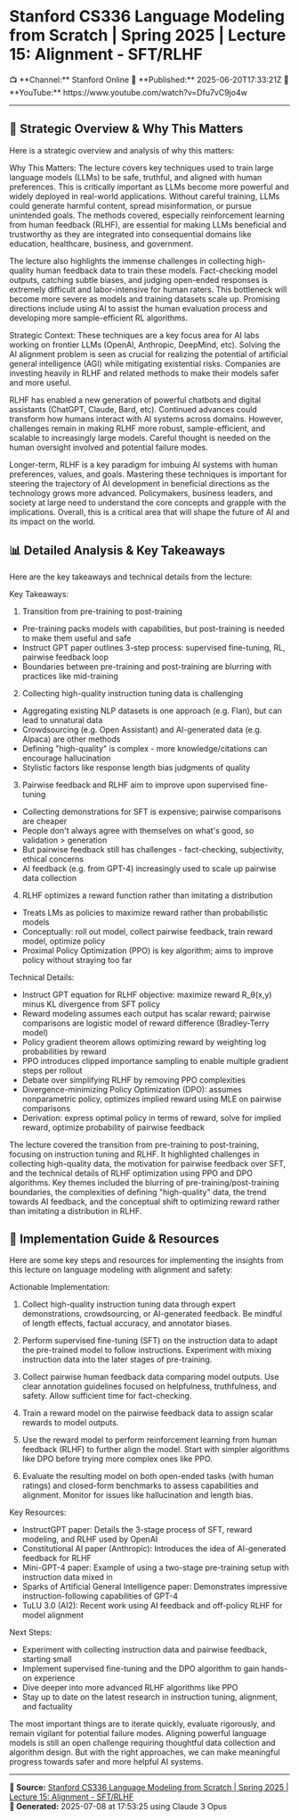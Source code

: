 # Stanford CS336 Language Modeling from Scratch | Spring 2025 | Lecture 15: Alignment - SFT/RLHF

<aside>
📺 **Channel:** Stanford Online  
📅 **Published:** 2025-06-20T17:33:21Z  
🔗 **YouTube:** https://www.youtube.com/watch?v=Dfu7vC9jo4w
</aside>

---

## 🎯 Strategic Overview & Why This Matters

Here is a strategic overview and analysis of why this matters:

Why This Matters:
The lecture covers key techniques used to train large language models (LLMs) to be safe, truthful, and aligned with human preferences. This is critically important as LLMs become more powerful and widely deployed in real-world applications. Without careful training, LLMs could generate harmful content, spread misinformation, or pursue unintended goals. The methods covered, especially reinforcement learning from human feedback (RLHF), are essential for making LLMs beneficial and trustworthy as they are integrated into consequential domains like education, healthcare, business, and government.

The lecture also highlights the immense challenges in collecting high-quality human feedback data to train these models. Fact-checking model outputs, catching subtle biases, and judging open-ended responses is extremely difficult and labor-intensive for human raters. This bottleneck will become more severe as models and training datasets scale up. Promising directions include using AI to assist the human evaluation process and developing more sample-efficient RL algorithms.

Strategic Context:
These techniques are a key focus area for AI labs working on frontier LLMs (OpenAI, Anthropic, DeepMind, etc). Solving the AI alignment problem is seen as crucial for realizing the potential of artificial general intelligence (AGI) while mitigating existential risks. Companies are investing heavily in RLHF and related methods to make their models safer and more useful.

RLHF has enabled a new generation of powerful chatbots and digital assistants (ChatGPT, Claude, Bard, etc). Continued advances could transform how humans interact with AI systems across domains. However, challenges remain in making RLHF more robust, sample-efficient, and scalable to increasingly large models. Careful thought is needed on the human oversight involved and potential failure modes.

Longer-term, RLHF is a key paradigm for imbuing AI systems with human preferences, values, and goals. Mastering these techniques is important for steering the trajectory of AI development in beneficial directions as the technology grows more advanced. Policymakers, business leaders, and society at large need to understand the core concepts and grapple with the implications. Overall, this is a critical area that will shape the future of AI and its impact on the world.

## 📊 Detailed Analysis & Key Takeaways

Here are the key takeaways and technical details from the lecture:

Key Takeaways:

1. Transition from pre-training to post-training
- Pre-training packs models with capabilities, but post-training is needed to make them useful and safe
- Instruct GPT paper outlines 3-step process: supervised fine-tuning, RL, pairwise feedback loop
- Boundaries between pre-training and post-training are blurring with practices like mid-training

2. Collecting high-quality instruction tuning data is challenging
- Aggregating existing NLP datasets is one approach (e.g. Flan), but can lead to unnatural data
- Crowdsourcing (e.g. Open Assistant) and AI-generated data (e.g. Alpaca) are other methods
- Defining "high-quality" is complex - more knowledge/citations can encourage hallucination
- Stylistic factors like response length bias judgments of quality

3. Pairwise feedback and RLHF aim to improve upon supervised fine-tuning
- Collecting demonstrations for SFT is expensive; pairwise comparisons are cheaper 
- People don't always agree with themselves on what's good, so validation > generation
- But pairwise feedback still has challenges - fact-checking, subjectivity, ethical concerns
- AI feedback (e.g. from GPT-4) increasingly used to scale up pairwise data collection

4. RLHF optimizes a reward function rather than imitating a distribution
- Treats LMs as policies to maximize reward rather than probabilistic models
- Conceptually: roll out model, collect pairwise feedback, train reward model, optimize policy
- Proximal Policy Optimization (PPO) is key algorithm; aims to improve policy without straying too far

Technical Details:

- Instruct GPT equation for RLHF objective: maximize reward R_θ(x,y) minus KL divergence from SFT policy
- Reward modeling assumes each output has scalar reward; pairwise comparisons are logistic model of reward difference (Bradley-Terry model)
- Policy gradient theorem allows optimizing reward by weighting log probabilities by reward
- PPO introduces clipped importance sampling to enable multiple gradient steps per rollout
- Debate over simplifying RLHF by removing PPO complexities 
- Divergence-minimizing Policy Optimization (DPO): assumes nonparametric policy, optimizes implied reward using MLE on pairwise comparisons
- Derivation: express optimal policy in terms of reward, solve for implied reward, optimize probability of pairwise feedback

The lecture covered the transition from pre-training to post-training, focusing on instruction tuning and RLHF. It highlighted challenges in collecting high-quality data, the motivation for pairwise feedback over SFT, and the technical details of RLHF optimization using PPO and DPO algorithms. Key themes included the blurring of pre-training/post-training boundaries, the complexities of defining "high-quality" data, the trend towards AI feedback, and the conceptual shift to optimizing reward rather than imitating a distribution in RLHF.

## 🚀 Implementation Guide & Resources

Here are some key steps and resources for implementing the insights from this lecture on language modeling with alignment and safety:

Actionable Implementation:

1. Collect high-quality instruction tuning data through expert demonstrations, crowdsourcing, or AI-generated feedback. Be mindful of length effects, factual accuracy, and annotator biases.

2. Perform supervised fine-tuning (SFT) on the instruction data to adapt the pre-trained model to follow instructions. Experiment with mixing instruction data into the later stages of pre-training.

3. Collect pairwise human feedback data comparing model outputs. Use clear annotation guidelines focused on helpfulness, truthfulness, and safety. Allow sufficient time for fact-checking.

4. Train a reward model on the pairwise feedback data to assign scalar rewards to model outputs. 

5. Use the reward model to perform reinforcement learning from human feedback (RLHF) to further align the model. Start with simpler algorithms like DPO before trying more complex ones like PPO.

6. Evaluate the resulting model on both open-ended tasks (with human ratings) and closed-form benchmarks to assess capabilities and alignment. Monitor for issues like hallucination and length bias.

Key Resources:

- InstructGPT paper: Details the 3-stage process of SFT, reward modeling, and RLHF used by OpenAI
- Constitutional AI paper (Anthropic): Introduces the idea of AI-generated feedback for RLHF
- Mini-GPT-4 paper: Example of using a two-stage pre-training setup with instruction data mixed in
- Sparks of Artificial General Intelligence paper: Demonstrates impressive instruction-following capabilities of GPT-4
- TuLU 3.0 (AI2): Recent work using AI feedback and off-policy RLHF for model alignment

Next Steps:

- Experiment with collecting instruction data and pairwise feedback, starting small 
- Implement supervised fine-tuning and the DPO algorithm to gain hands-on experience
- Dive deeper into more advanced RLHF algorithms like PPO
- Stay up to date on the latest research in instruction tuning, alignment, and factuality

The most important things are to iterate quickly, evaluate rigorously, and remain vigilant for potential failure modes. Aligning powerful language models is still an open challenge requiring thoughtful data collection and algorithm design. But with the right approaches, we can make meaningful progress towards safer and more helpful AI systems.

---

**📖 Source:** [Stanford CS336 Language Modeling from Scratch | Spring 2025 | Lecture 15: Alignment - SFT/RLHF](https://www.youtube.com/watch?v=Dfu7vC9jo4w)  
**🤖 Generated:** 2025-07-08 at 17:53:25 using Claude 3 Opus